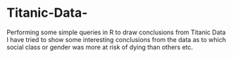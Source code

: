 # Titanic-Data-
Performing some simple queries in R to draw conclusions from Titanic Data
I have tried to show some interesting conclusions from the data as to which social class or gender was more at risk of dying than others etc.
